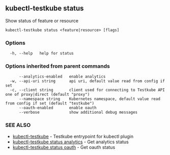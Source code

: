 ## kubectl-testkube status

Show status of feature or resource

```
kubectl-testkube status <feature|resource> [flags]
```

### Options

```
  -h, --help   help for status
```

### Options inherited from parent commands

```
      --analytics-enabled   enable analytics
  -w, --api-uri string      api uri, default value read from config if set
  -c, --client string       client used for connecting to Testkube API one of proxy|direct (default "proxy")
      --namespace string    Kubernetes namespace, default value read from config if set (default "testkube")
      --oauth-enabled       enable oauth
      --verbose             show additional debug messages
```

### SEE ALSO

* [kubectl-testkube](kubectl-testkube.md)	 - Testkube entrypoint for kubectl plugin
* [kubectl-testkube status analytics](kubectl-testkube_status_analytics.md)	 - Get analytics status
* [kubectl-testkube status oauth](kubectl-testkube_status_oauth.md)	 - Get oauth status

